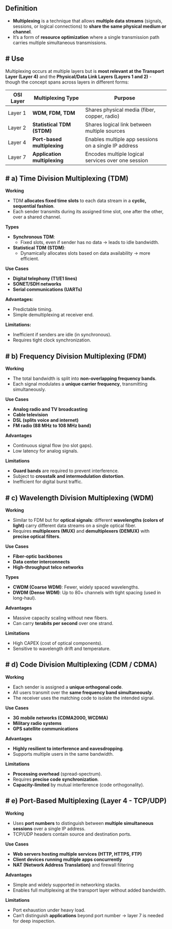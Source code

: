 ## **Definition**

- **Multiplexing** is a technique that allows **multiple data streams** (signals, sessions, or logical connections) to **share the same physical medium or channel**. 
- It’s a form of **resource optimization** where a single transmission path carries multiple simultaneous transmissions.
## **# Use**

Multiplexing occurs at multiple layers but is **most relevant at the Transport Layer (Layer 4)** and the **Physical/Data Link Layers (Layers 1 and 2)** - though the concept spans across layers in different forms:

| OSI Layer | Multiplexing Type            | Purpose                                              |
| --------- | ---------------------------- | ---------------------------------------------------- |
| Layer 1   | **WDM, FDM, TDM**            | Shares physical media (fiber, copper, radio)         |
| Layer 2   | **Statistical TDM (STDM)**   | Shares logical link between multiple sources         |
| Layer 4   | **Port-based multiplexing**  | Enables multiple app sessions on a single IP address |
| Layer 7   | **Application multiplexing** | Encodes multiple logical services over one session   |

## # **a) Time Division Multiplexing (TDM)**

**Working**

- TDM **allocates fixed time slots** to each data stream in a **cyclic, sequential fashion**.
- Each sender transmits during its assigned time slot, one after the other, over a shared channel.

**Types**

- **Synchronous TDM**:
    - Fixed slots, even if sender has no data → leads to idle bandwidth.
- **Statistical TDM (STDM)**:
    - Dynamically allocates slots based on data availability → more efficient.

**Use Cases**

- **Digital telephony (T1/E1 lines)**
- **SONET/SDH networks**
- **Serial communications (UARTs)**

**Advantages:**

- Predictable timing.
- Simple demultiplexing at receiver end.

**Limitations:**

- Inefficient if senders are idle (in synchronous).
- Requires tight clock synchronization.

## # **b) Frequency Division Multiplexing (FDM)**

**Working**

- The total bandwidth is split into **non-overlapping frequency bands**.
- Each signal modulates a **unique carrier frequency**, transmitting simultaneously.

**Use Cases**

- **Analog radio and TV broadcasting**
- **Cable television**
- **DSL (splits voice and internet)**
- **FM radio (88 MHz to 108 MHz band)**

**Advantages**

- Continuous signal flow (no slot gaps).
- Low latency for analog signals.

**Limitations**

- **Guard bands** are required to prevent interference.
- Subject to **crosstalk and intermodulation distortion**.
- Inefficient for digital burst traffic.

## # **c) Wavelength Division Multiplexing (WDM)**

**Working**

- Similar to FDM but for **optical signals**: different **wavelengths (colors of light)** carry different data streams on a single optical fiber.
- Requires **multiplexers (MUX)** and **demultiplexers (DEMUX)** with **precise optical filters**.

**Use Cases**

- **Fiber-optic backbones**
- **Data center interconnects**
- **High-throughput telco networks**

**Types**

- **CWDM (Coarse WDM)**: Fewer, widely spaced wavelengths.
- **DWDM (Dense WDM)**: Up to 80+ channels with tight spacing (used in long-haul).

**Advantages**

- Massive capacity scaling without new fibers.
- Can carry **terabits per second** over one strand.

**Limitations**

- High CAPEX (cost of optical components).
- Sensitive to wavelength drift and temperature.

## # **d) Code Division Multiplexing (CDM / CDMA)**

**Working**

- Each sender is assigned a **unique orthogonal code**.
- All users transmit over the **same frequency band simultaneously**.
- The receiver uses the matching code to isolate the intended signal.

**Use Cases**

- **3G mobile networks (CDMA2000, WCDMA)**
- **Military radio systems**
- **GPS satellite communications**

**Advantages**

- **Highly resilient to interference and eavesdropping**.
- Supports multiple users in the same bandwidth.

**Limitations**

- **Processing overhead** (spread-spectrum).
- Requires **precise code synchronization**.
- **Capacity-limited** by mutual interference (code orthogonality).

## # **e) Port-Based Multiplexing (Layer 4 - TCP/UDP)**

**Working**

- Uses **port numbers** to distinguish between **multiple simultaneous sessions** over a single IP address.
- TCP/UDP headers contain source and destination ports.

**Use Cases**

- **Web servers hosting multiple services (HTTP, HTTPS, FTP)**
- **Client devices running multiple apps concurrently**
- **NAT (Network Address Translation)** and firewall filtering

**Advantages**

- Simple and widely supported in networking stacks.
- Enables full multiplexing at the transport layer without added bandwidth.

**Limitations**

- Port exhaustion under heavy load.
- Can’t distinguish **applications** beyond port number → layer 7 is needed for deep inspection.
